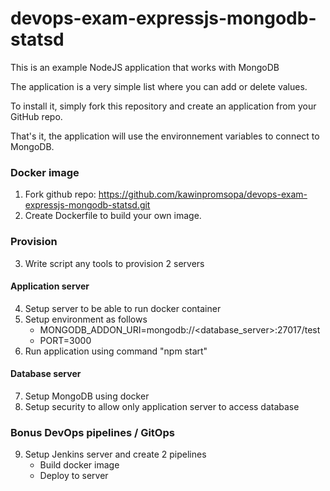 # devops-exam-expressjs-mongodb-statsd 

This is an example NodeJS application that works with MongoDB

The application is a very simple list where you can add or delete values.

To install it, simply fork this repository and create an application from your GitHub repo.

That's it, the application will use the environnement variables to connect to MongoDB.

### Docker image
1. Fork github repo: https://github.com/kawinpromsopa/devops-exam-expressjs-mongodb-statsd.git
2. Create Dockerfile to build your own image.

### Provision
3. Write script any tools to provision 2 servers

#### Application server
4. Setup server to be able to run docker container
5. Setup environment as follows
	- MONGODB_ADDON_URI=mongodb://<database_server>:27017/test
	- PORT=3000
6. Run application using command "npm start"

#### Database server
7. Setup MongoDB using docker
8. Setup security to allow only application server to access database

### **Bonus** DevOps pipelines / GitOps
9. Setup Jenkins server and create 2 pipelines
	- Build docker image
	- Deploy to server
